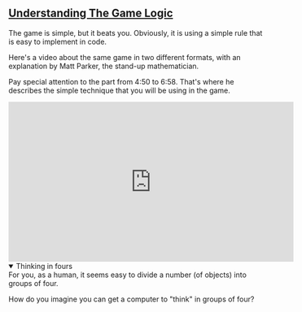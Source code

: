 <!-- Understanding the Game Logic -->
<section
  id="understanding-the-game-logic"
  aria-labelledby="understanding-the-game-logic"
  data-item="Understanding The Game Logic"
>
  <h2><a href="#understanding-the-game-logic">Understanding The Game Logic</a></h2>
  
The game is simple, but it beats you. Obviously, it is using a simple rule that is easy to implement in code.

Here's a video about the same game in two different formats, with an explanation by Matt Parker, the stand-up mathematician.

Pay special attention to the part from 4:50 to 6:58. That's where he describes the simple technique that you will be using in the game.

<iframe 
  width="560" 
  height="315" 
  src="https://www.youtube.com/embed/9KABcmczPdg?si=Tx0HmyybicNpezW1" 
  title="YouTube video player" 
  frameborder="0" 
  allow="accelerometer; autoplay; clipboard-write; encrypted-media; gyroscope; picture-in-picture; web-share"
  referrerpolicy="strict-origin-when-cross-origin"
  allowfullscreen>
</iframe>

<details class="question" open>
<summary>Thinking in fours</summary>
For you, as a human, it seems easy to divide a number (of objects) into groups of four.

How do you imagine you can get a computer to "think" in groups of four?

</details>

</section>